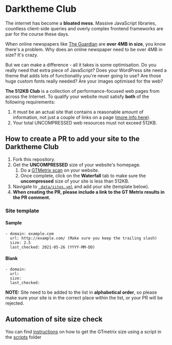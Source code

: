 # Darktheme Club

The internet has become a **bloated mess**. Massive JavaScript libraries, countless client-side queries and overly complex frontend frameworks are par for the course these days.

When online newspapers like [The Guardian](https://www.theguardian.com/uk) are **over 4MB in size**, you know there's a problem. Why does an online newspaper need to be over 4MB in size? It's crazy.

But we can make a difference - all it takes is some optimisation. Do you really need that extra piece of JavaScript? Does your WordPress site need a theme that adds lots of functionality you're never going to use? Are those huge custom fonts really needed? Are your images optimised for the web?

**The 512KB Club** is a collection of performance-focused web pages from across the Internet. To qualify your website must satisfy **both** of the following requirements:

1. It must be an actual site that contains a reasonable amount of information, not just a couple of links on a page ([more info here](https://512kb.club/#lightweight-notice)).
2. Your total UNCOMPRESSED web resources must not exceed 512KB.

## How to create a PR to add your site to the Darktheme Club

1. Fork this repository.
2. Get the **UNCOMPRESSED** size of your website's homepage.
    1. Do a <a target="blank" href="https://gtmetrix.com">GTMetrix scan</a> on your website.
    2. Once complete, click on the **Waterfall** tab to make sure the **uncompressed** size of your site is less than 512KB.
3. Navigate to [`_data/sites.yml`](./_data/sites.yml) and add your site (template below).
4.  **When creating the PR, please include a link to the GT Metrix results in the PR comment.**

### Site template

#### Sample
```
- domain: example.com
  url: http://example.com/ (Make sure you keep the trailing slash)
  size: 2.5
  last_checked: 2021-05-26 (YYYY-MM-DD)
```
#### Blank
```
- domain:
  url:
  size:
  last_checked:
```

**NOTE:** Site need to be added to the list in **alphabetical order**, so please make sure your site is in the correct place within the list, or your PR will be rejected.

## Automation of site size check

You can find [instructions](scripts/docs_site_size_rechecker.md) on how to get the GTmetrix size using a script in the [scripts](scripts/) folder
